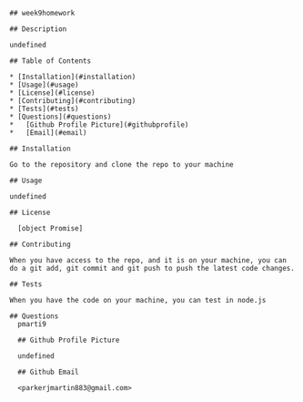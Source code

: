 
    ## week9homework
    
    ## Description 
    
    undefined

    ## Table of Contents

    * [Installation](#installation)
    * [Usage](#usage)
    * [License](#license)
    * [Contributing](#contributing)
    * [Tests](#tests)
    * [Questions](#questions)
    *   [Github Profile Picture](#githubprofile)
    *   [Email](#email)

    ## Installation

    Go to the repository and clone the repo to your machine

    ## Usage

    undefined

    ## License

      [object Promise]

    ## Contributing

    When you have access to the repo, and it is on your machine, you can do a git add, git commit and git push to push the latest code changes.

    ## Tests

    When you have the code on your machine, you can test in node.js

    ## Questions
      pmarti9

      ## Github Profile Picture

      undefined

      ## Github Email

      <parkerjmartin883@gmail.com>


  